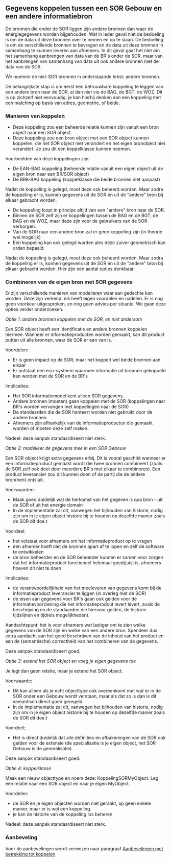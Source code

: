 ## Gegevens koppelen tussen een SOR Gebouw en een andere informatiebron  

De bronnen die onder de SOR liggen zijn andere bronnen dan waar de energiegegevens worden bijgehouden. Wat in ieder geval niet de bedoeling is om de data uit deze bronnen over te nemen en op te slaan. De bedoeling is om de verschillende bronnen te bevragen en de data uit deze bronnen in samenhang te kunnen leveren aan afnemers. In dit geval gaat het niet om het samenhang aanbrengen van data van de BR's onder de SOR, maar van het aanbrengen van samenhang van data uit ook andere bronnen met de data van de SOR.  

We noemen de niet-SOR bronnen in onderstaande tekst: andere bronnen. 

De belangrijkste stap is om eerst een betrouwbare koppeling te leggen van een andere bron naar de SOR, al dan niet via de BAG, de BGT, de WOZ. Dit is op zichzelf niet eenvoudig. je kan hierbij denken aan een koppeling met een matching op basis van adres, geometrie, of beide. 

### Manieren van koppelen 

- Deze koppeling zou een beheerde relatie kunnen zijn vanuit een bron object naar een SOR object. 
- Deze koppeling zou een bron object met een SOR object kunnen koppelen, die het SOR object niet verandert en het eigen bronobject niet verandert. Je zou dit een koppelklasse kunnen noemen. 

Voorbeelden van deze koppelingen zijn: 
- De EAN-BAG koppeling (beheerde relatie vanuit een eigen object uit de eigen bron naar een BR/SOR object)  
- De BRK-BAG koppeling (koppelklasse die beide bronnen niet aanpast) 

Nadat de koppeling is gelegd, moet deze ook beheerd worden. Maar zodra de koppeling er is, kunnen gegevens uit de SOR en uit de "andere" bron bij elkaar gebracht worden. 
- De koppeling loopt in principe altijd van een "andere" bron naar de SOR. 
- Binnen de SOR zelf zijn er koppelingen tussen de BAG en de BGT, de BAG en de WOZ, maar deze zijn voor de gebruikers van de SOR verborgen. 
- Van de SOR naar een andere bron zal er geen koppeling zijn (in theorie wel mogelijk) 
- Een koppeling kan ook gelegd worden ales deze zuiver geometrisch kan orden bepaald. 
 
Nadat de koppeling is gelegd, moet deze ook beheerd worden. Maar zodra de koppeling er is, kunnen gegevens uit de SOR en uit de "andere" bron bij elkaar gebracht worden. 
Hier zijn een aantal opties denkbaar. 

### Combineren van de eigen bron met SOR gegevens

Er zijn verschillende manieren van modelleren waar aan gedachte kan worden. Deze zijn verkend, elk heeft eigen voordelen en nadelen. Er is nog geen voorkeur uitgesproken, en nog geen advies per situatie. We gaan deze opties verder onderzoeken. 

_Optie 1: andere bronnen koppelen met de SOR, en niet andersom_ 

Een SOR object heeft een identificatie en andere bronnen koppelen hiermee. Wanneer er informatieproducten worden gemaakt, kan dit product putten uit alle bronnen, waar de SOR er een van is. 

Voordelen: 
- Er is geen impact op de SOR, maar het koppelt wel beide bronnen aan elkaar
- Er ontstaat een eco-systeem waarmee informatie uit bronnen gekoppeld kan worden met de SOR en de BR's 

Implicaties: 
- Het SOR informatiemodel kent alleen SOR gegevens. 
- Andere bronnen (moeten) gaan koppelen met de SOR (koppelingen naar BR's worden vervangen met koppelingen naar de SOR)
- De standaarden die de SOR hanteert worden niet gebruikt door de andere bronnen. 
- Afnemers zijn afhankelijk van de informatieproducten die gemaakt worden of moeten deze zelf maken. 

Nadeel: deze aanpak standaardiseert niet sterk. 

_Optie 2: modelleer de gegevens mee in een SOR Gebouw_ 

Een SOR object krijgt extra gegevens erbij. Dit is vooral geschikt wanneer er een informatieproduct gemaakt wordt die twee bronnen combineert (zoals de SOR zelf ook doet door meerdere BR's met elkaar te combineren). Een product leverancier zou dit kunnen doen of de partij die de andere bron(nen) ontsluit.

Voorwaarden: 
- Maak goed duidelijk wat de herkomst van het gegeven is qua bron - uit de SOR of uit het energie domein 
- In de implementatie zal dit, vanwegen het bijhouden van historie, nodig zijn om in je eigen object historie bij te houden op dezelfde manier zoals de SOR dit doe.t 

Voordeel: 
- het volstaat voor afnemers om het informatieproduct op te vragen
- een afnemer hoeft niet de bronnen apart af te lopen en zelf de software te ontwikkelen 
- de bron beheerder en de SOR beheerder kunnen er samen voor zorgen dat het informatieproduct functioneel helemaal goed/juist is, afnemers hoeven dit niet te doen 

Implicaties: 
- de verantwoordelijkheid van het meeleveren van gegevens komt bij de informatieproduct leverancier te liggen (in overleg met de SOR) 
- de eisen aan gegevens voor BR's gaan ook gelden voor de informatievoorziening die het informatieprodcut levert levert, zoals de beschrijving en de standaarden die hiervoor gelden, de historie tijdslijnen en tijdreis mogelijkheden). 

Aandachtspunt: het is voor afnemers wat lastiger om te zien welke gegevens van de SOR zijn en welke van een andere bron. Spendeer dus extra aandacht aan het goed beschrijven van de inhoud van het product en aan de (semantische) correctheid van het combineren van de gegevens. 

Deze aanpak standaardiseert goed.  

_Optie 3: extend het SOR object en voeg je eigen gegevens toe_ 

Je legt dan geen relatie, maar je extend het SOR object. 

Voorwaarde: 
- Dit kan alleen als je echt objecttype ook overeenkomt met wat er in de SOR onder een Gebouw wordt verstaan, maar als dat zo is dan is dit semantisch direct goed geregeld. 
- In de implementatie zal dit, vanwegen het bijhouden van historie, nodig zijn om in je eigen object historie bij te houden op dezelfde manier zoals de SOR dit doe.t 

Voordeel; 
- Het is direct duidelijk dat alle definities en afbakeningen van de SOR ook gelden voor de extensie (de specialisatie is je eigen object, het SOR Gebouw is de generalisatie)

Deze aanpak standaardiseert goed.  

_Optie 4: koppelklasse_

Maak een nieuw objecttype en noem deze: KoppelingSORMyObject. Leg een relatie naar een SOR object en naar je eigen MyObject. 

Voordelen: 
- de SOR en je eigen objecten worden niet geraakt, op geen enkele manier, maar er is wel een koppeling. 
- je kan de historie van de koppeling los beheren 

Nadeel: deze aanpak standaardiseert niet sterk. 

### Aanbeveling 

Voor de aanbevelingen wordt verwezen naar paragraaf [Aanbevelingen met betrekking tot koppelen](#aanbevelingen-met-betrekking-tot-koppelen)